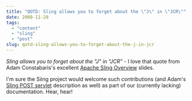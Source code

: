```yaml
---
title: "QOTD: Sling allows you to forget about the \"J\" in \"JCR\""
date: 2008-11-28
tags: 
  - "content"
  - "sling"
  - "post"
slug: qotd-sling-allows-you-to-forget-about-the-j-in-jcr
---
```


_Sling allows you to forget about the "J" in "JCR"_ - I love that quote from Adam Constabaris's excellent [Apache Sling Overview](http://www.unc.edu/home/adamc/sling-overview.html) slides.

I'm sure the Siing project would welcome such contributions (and Adam's [Sling POST servlet](http://www.unc.edu/home/adamc/post-servlet.html) description as well) as part of our (currently lacking) documentation. Hear, hear!
